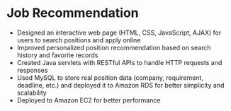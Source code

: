 # Job Recommendation
- Designed an interactive web page (HTML, CSS, JavaScript, AJAX) for users to search positions and apply online
- Improved personalized position recommendation based on search history and favorite records
- Created Java servlets with RESTful APIs to handle HTTP requests and responses
- Used MySQL to store real position data (company, requirement, deadline, etc.) and deployed it to Amazon
RDS for better simplicity and scalability
- Deployed to Amazon EC2 for better performance
